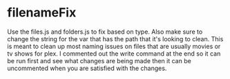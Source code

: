 # filenameFix
Use the files.js and folders.js to fix based on type. Also make sure to change the string for the var that has the path that it's looking to clean.
This is meant to clean up most naming issues on files that are usually movies or tv shows for plex. 
I commented out the write command at the end so it can be run first and see what changes are being made then it can be uncommented when you are satisfied with the changes.
